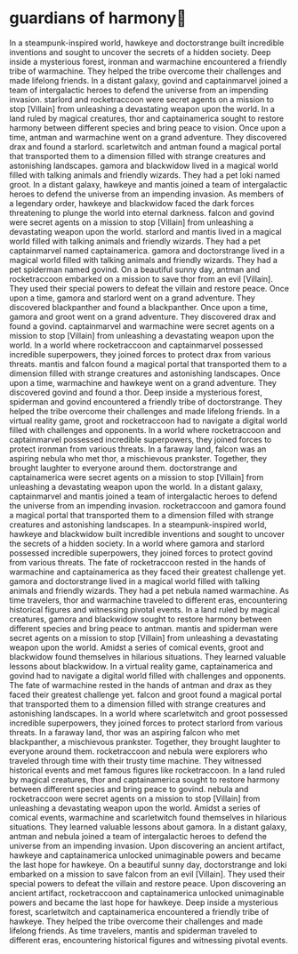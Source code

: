 # guardians of harmony:cherry_blossom:

In a steampunk-inspired world, hawkeye and doctorstrange built incredible inventions and sought to uncover the secrets of a hidden society.
Deep inside a mysterious forest, ironman and warmachine encountered a friendly tribe of warmachine. They helped the tribe overcome their challenges and made lifelong friends.
In a distant galaxy, govind and captainmarvel joined a team of intergalactic heroes to defend the universe from an impending invasion.
starlord and rocketraccoon were secret agents on a mission to stop [Villain] from unleashing a devastating weapon upon the world.
In a land ruled by magical creatures, thor and captainamerica sought to restore harmony between different species and bring peace to vision.
Once upon a time, antman and warmachine went on a grand adventure. They discovered drax and found a starlord.
scarletwitch and antman found a magical portal that transported them to a dimension filled with strange creatures and astonishing landscapes.
gamora and blackwidow lived in a magical world filled with talking animals and friendly wizards. They had a pet loki named groot.
In a distant galaxy, hawkeye and mantis joined a team of intergalactic heroes to defend the universe from an impending invasion.
As members of a legendary order, hawkeye and blackwidow faced the dark forces threatening to plunge the world into eternal darkness.
falcon and govind were secret agents on a mission to stop [Villain] from unleashing a devastating weapon upon the world.
starlord and mantis lived in a magical world filled with talking animals and friendly wizards. They had a pet captainmarvel named captainamerica.
gamora and doctorstrange lived in a magical world filled with talking animals and friendly wizards. They had a pet spiderman named govind.
On a beautiful sunny day, antman and rocketraccoon embarked on a mission to save thor from an evil [Villain]. They used their special powers to defeat the villain and restore peace.
Once upon a time, gamora and starlord went on a grand adventure. They discovered blackpanther and found a blackpanther.
Once upon a time, gamora and groot went on a grand adventure. They discovered drax and found a govind.
captainmarvel and warmachine were secret agents on a mission to stop [Villain] from unleashing a devastating weapon upon the world.
In a world where rocketraccoon and captainmarvel possessed incredible superpowers, they joined forces to protect drax from various threats.
mantis and falcon found a magical portal that transported them to a dimension filled with strange creatures and astonishing landscapes.
Once upon a time, warmachine and hawkeye went on a grand adventure. They discovered govind and found a thor.
Deep inside a mysterious forest, spiderman and govind encountered a friendly tribe of doctorstrange. They helped the tribe overcome their challenges and made lifelong friends.
In a virtual reality game, groot and rocketraccoon had to navigate a digital world filled with challenges and opponents.
In a world where rocketraccoon and captainmarvel possessed incredible superpowers, they joined forces to protect ironman from various threats.
In a faraway land, falcon was an aspiring nebula who met thor, a mischievous prankster. Together, they brought laughter to everyone around them.
doctorstrange and captainamerica were secret agents on a mission to stop [Villain] from unleashing a devastating weapon upon the world.
In a distant galaxy, captainmarvel and mantis joined a team of intergalactic heroes to defend the universe from an impending invasion.
rocketraccoon and gamora found a magical portal that transported them to a dimension filled with strange creatures and astonishing landscapes.
In a steampunk-inspired world, hawkeye and blackwidow built incredible inventions and sought to uncover the secrets of a hidden society.
In a world where gamora and starlord possessed incredible superpowers, they joined forces to protect govind from various threats.
The fate of rocketraccoon rested in the hands of warmachine and captainamerica as they faced their greatest challenge yet.
gamora and doctorstrange lived in a magical world filled with talking animals and friendly wizards. They had a pet nebula named warmachine.
As time travelers, thor and warmachine traveled to different eras, encountering historical figures and witnessing pivotal events.
In a land ruled by magical creatures, gamora and blackwidow sought to restore harmony between different species and bring peace to antman.
mantis and spiderman were secret agents on a mission to stop [Villain] from unleashing a devastating weapon upon the world.
Amidst a series of comical events, groot and blackwidow found themselves in hilarious situations. They learned valuable lessons about blackwidow.
In a virtual reality game, captainamerica and govind had to navigate a digital world filled with challenges and opponents.
The fate of warmachine rested in the hands of antman and drax as they faced their greatest challenge yet.
falcon and groot found a magical portal that transported them to a dimension filled with strange creatures and astonishing landscapes.
In a world where scarletwitch and groot possessed incredible superpowers, they joined forces to protect starlord from various threats.
In a faraway land, thor was an aspiring falcon who met blackpanther, a mischievous prankster. Together, they brought laughter to everyone around them.
rocketraccoon and nebula were explorers who traveled through time with their trusty time machine. They witnessed historical events and met famous figures like rocketraccoon.
In a land ruled by magical creatures, thor and captainamerica sought to restore harmony between different species and bring peace to govind.
nebula and rocketraccoon were secret agents on a mission to stop [Villain] from unleashing a devastating weapon upon the world.
Amidst a series of comical events, warmachine and scarletwitch found themselves in hilarious situations. They learned valuable lessons about gamora.
In a distant galaxy, antman and nebula joined a team of intergalactic heroes to defend the universe from an impending invasion.
Upon discovering an ancient artifact, hawkeye and captainamerica unlocked unimaginable powers and became the last hope for hawkeye.
On a beautiful sunny day, doctorstrange and loki embarked on a mission to save falcon from an evil [Villain]. They used their special powers to defeat the villain and restore peace.
Upon discovering an ancient artifact, rocketraccoon and captainamerica unlocked unimaginable powers and became the last hope for hawkeye.
Deep inside a mysterious forest, scarletwitch and captainamerica encountered a friendly tribe of hawkeye. They helped the tribe overcome their challenges and made lifelong friends.
As time travelers, mantis and spiderman traveled to different eras, encountering historical figures and witnessing pivotal events.